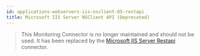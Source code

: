 ```yaml
---
id: applications-webservers-iis-nsclient-05-restapi
title: Microsoft IIS Server NSClient API (Deprecated)
---
```


> This Monitoring Connector is no longer maintained and should not be used. It has been replaced by the [Microsoft IIS Server Restapi](applications-webservers-iis-restapi.md) connector.
